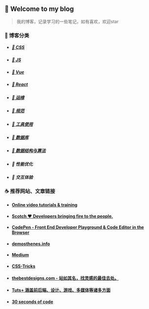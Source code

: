 ## 🚀  Welcome to my blog

> 我的博客，记录学习的一些笔记，如有喜欢，欢迎star

### :microscope: 博客分类

- ##### [:hamburger: CSS ](https://github.com/peng-yin/note/projects/1)
- ##### [:lollipop: JS ](https://github.com/peng-yin/note/projects/2)
- ##### [:jack_o_lantern: Vue](https://github.com/peng-yin/note/projects/6) 
- ##### [:ghost: React](https://github.com/peng-yin/note/projects/5)
- ##### [:art: 运维](https://github.com/peng-yin/note/projects/3)
- ##### [:tophat: 规范](https://github.com/peng-yin/note/projects/4)
- ##### [:ramen: 工具使用](https://github.com/peng-yin/note/projects/7)
- ##### [:ring: 数据库](https://github.com/peng-yin/note/projects/9) 
- ##### [:ski: 数据结构与算法](https://github.com/peng-yin/note/projects/8)
- ##### :rice: 性能优化
- ##### :guitar: 交互体验




### :coffee: 推荐网站、文章链接

- #### [Online video tutorials & training](https://www.lynda.com/)


- #### [Scotch ♥ Developers bringing fire to the people.](https://scotch.io/)


- #### [CodePen - Front End Developer Playground & Code Editor in the Browser ](https://codepen.io/)

- #### [demosthenes.info](http://thenewcode.com/)

- #### [Medium](https://medium.com/)


- #### [CSS-Tricks](https://css-tricks.com/)


- #### [thebestdesigns.com - 站如其名，找灵感的最佳去处。](https://www.thebestdesigns.com/)

- #### [Tuts+ 涵盖前后端、设计、游戏、多媒体等诸多方面](https://tutsplus.com/tutorials)

- #### [30 seconds of code](https://www.30secondsofcode.org/)







